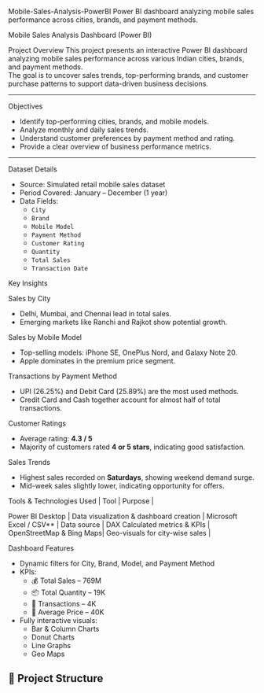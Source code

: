 Mobile-Sales-Analysis-PowerBI
Power BI dashboard analyzing mobile sales performance across cities, brands, and payment methods.

 Mobile Sales Analysis Dashboard (Power BI)

 Project Overview
This project presents an interactive Power BI dashboard analyzing mobile sales performance across various Indian cities, brands, and payment methods.  
The goal is to uncover sales trends, top-performing brands, and customer purchase patterns to support data-driven business decisions.

---

 Objectives
- Identify top-performing cities, brands, and mobile models.  
- Analyze monthly and daily sales trends.  
- Understand customer preferences by payment method and rating.  
- Provide a clear overview of business performance metrics.

---

Dataset Details
- Source: Simulated retail mobile sales dataset  
- Period Covered: January – December (1 year)  
- Data Fields:  
  - `City`  
  - `Brand`  
  - `Mobile Model`  
  - `Payment Method`  
  - `Customer Rating`  
  - `Quantity`  
  - `Total Sales`  
  - `Transaction Date`



 Key Insights

 Sales by City
- Delhi, Mumbai, and Chennai lead in total sales.  
- Emerging markets like Ranchi and Rajkot show potential growth.

 Sales by Mobile Model
- Top-selling models: iPhone SE, OnePlus Nord, and Galaxy Note 20.  
- Apple dominates in the premium price segment.

 Transactions by Payment Method
- UPI (26.25%) and Debit Card (25.89%) are the most used methods.  
- Credit Card and Cash together account for almost half of total transactions.

 Customer Ratings
- Average rating: **4.3 / 5**  
- Majority of customers rated **4 or 5 stars**, indicating good satisfaction.

 Sales Trends
- Highest sales recorded on **Saturdays**, showing weekend demand surge.  
- Mid-week sales slightly lower, indicating opportunity for offers.


 Tools & Technologies Used
| Tool | Purpose |

Power BI Desktop | Data visualization & dashboard creation |
Microsoft Excel / CSV** | Data source |
DAX Calculated metrics & KPIs |
OpenStreetMap & Bing Maps| Geo-visuals for city-wise sales |



 Dashboard Features
- Dynamic filters for City, Brand, Model, and Payment Method  
- KPIs:  
  - 💰 Total Sales – 769M  
  - 📦 Total Quantity – 19K  
  - 🧾 Transactions – 4K  
  - 💸 Average Price – 40K 
- Fully interactive visuals:
  - Bar & Column Charts  
  - Donut Charts  
  - Line Graphs  
  - Geo Maps  



## 📁 Project Structure
